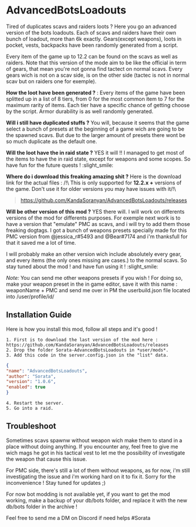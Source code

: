 # AdvancedBotsLoadouts
Tired of duplicates scavs and raiders loots ? Here you go an advanced version of the bots loadouts.
Each of scavs and raiders have their own bunch of loadout, more than 6k exactly. Gears(except weapons), loots in pocket, vests, backpacks have been randomly generated from a script.

Every item of the game up to 12.2 can be found on the scavs as well as raiders. Note that this version of the mode aim to be like the official in term of gears, that mean you're not gonna find tactect on normal scavs. Every gears wich is not on a scav side, is on the other side (tactec is not in normal scav but on raiders one for exemple).

**How the loot have been generated ?** :
Every items of the game have been splitted up in a list of 8 tiers, from 0 for the most common item to 7 for the maximum rarity of items. Each tier have a specific chance of getting choose by the script. Armor durability is as well randomly generated.

**Will i still have duplicated stuffs ?**
You will, because it seems that the game select a bunch of presets at the beginning of a game wich are going to be the spawned scavs. But due to the larger amount of presets there wont be so much duplicate as the default one.

**Will the loot have the in raid state ?**
YES it will !! I managed to get most of the items to have the in raid state, except for weapons and some scopes. So have fun for the future quests ! :slight_smile:


**Where do i download this freaking amazing shit ?**
Here is the download link for the actual files : 
/!\ This is only supported for **12.2.x +** versions of the game. Don't use it for older versions you may have issues with it/!\

> https://github.com/KandaSoranyan/AdvancedBotsLoadouts/releases


**Will be other version of this mod ?**
YES there will. I will work on differents versions of the mod for differents purposes.
For exemple next work is to have a version that "emulate" PMC as scavs, and i will try to add them those freaking dogtags. I got a bunch of weapons presets specially made for this PMC version from @jessica_r#5493 and @Bear#7174 and i'm thanksfull for that it saved me a lot of time.

I will probably make an other version wich include absolutely every gear, and every items (the only ones missing are cases.) to the normal scavs.
So stay tuned about the mod ! and have fun using it ! :slight_smile:

*Note:*
You can send me other weapons presets if you wish ! For doing so, make your weapon preset in the in game editor, save it with this name : weaponName + PMC and send me over in PM the userbuild.json file located into /user/profile/id/

## Installation Guide
Here is how you install this mod, follow all steps and it's good !

	1. First is to download the last version of the mod here : https://github.com/KandaSoranyan/AdvancedBotsLoadouts/releases
	2. Drop the folder Sorata-AdvancedBotsLoadouts in *user/mods*.
	3. Add this code in the server.config.json in the "list" data.
	
```json
{
"name": "AdvancedBotsLoadouts",
"author": "Sorata",
"version": "1.0.6",
"enabled": true
}
```

	4. Restart the server.
	5. Go into a raid.
	
## Troubleshoot
Sometimes scavs spawnw without weapon wich make them to stand in a place without doing anything. If you encounter any, feel free to give me wich mags he got in his tactical vest to let me the possibility of investigate the weapon that cause this issue.

For PMC side, there's still a lot of them without weapons, as for now, i'm still investigating the issue and i'm working hard on it to fix it. Sorry for the inconvenience ! Stay tuned for updates ;)

For now bot modding is not available yet, if you want to get the mod working, make a backup of your db/bots folder, and replace it with the new db/bots folder in the archive !

Feel free to send me a DM on Discord if need helps #Sorata
